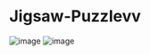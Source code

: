 # Jigsaw-Puzzlevv
![image](http://i.imgur.com/NAILHWE.png)
![image](http://i.imgur.com/FBPv5o9.png)

